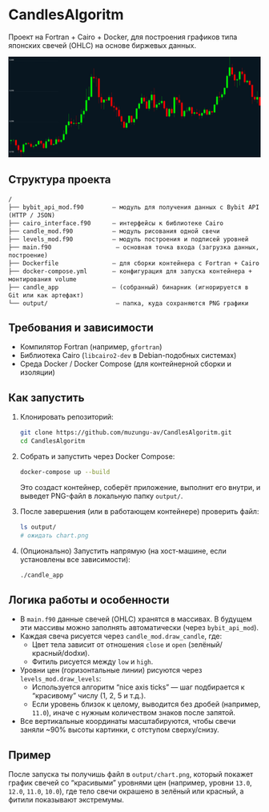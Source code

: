 # CandlesAlgoritm

Проект на Fortran + Cairo + Docker, для построения графиков типа японских свечей (OHLC) на основе биржевых данных.

![Candlestick chart example](https://raw.githubusercontent.com/muzungu-av/CandlesAlgoritm/main/output/chart.png)


## Структура проекта

```
/
├── bybit_api_mod.f90        — модуль для получения данных с Bybit API (HTTP / JSON)
├── cairo_interface.f90      — интерфейсы к библиотеке Cairo
├── candle_mod.f90           — модуль рисования одной свечи
├── levels_mod.f90           — модуль построения и подписей уровней
├── main.f90                  — основная точка входа (загрузка данных, построение)
├── Dockerfile               — для сборки контейнера с Fortran + Cairo
├── docker-compose.yml       — конфигурация для запуска контейнера + монтирования volume
├── candle_app               — (собранный) бинарник (игнорируется в Git или как артефакт)
└── output/                   — папка, куда сохраняются PNG графики
```

## Требования и зависимости

- Компилятор Fortran (например, `gfortran`)  
- Библиотека Cairo (`libcairo2-dev` в Debian-подобных системах)  
- Среда Docker / Docker Compose (для контейнерной сборки и изоляции)

## Как запустить

1. Клонировать репозиторий:

   ```bash
   git clone https://github.com/muzungu-av/CandlesAlgoritm.git
   cd CandlesAlgoritm
   ```

2. Собрать и запустить через Docker Compose:

   ```bash
   docker-compose up --build
   ```

   Это создаст контейнер, соберёт приложение, выполнит его внутри, и выведет PNG-файл в локальную папку `output/`.

3. После завершения (или в работающем контейнере) проверить файл:

   ```bash
   ls output/
   # ожидать chart.png
   ```

4. (Опционально) Запустить напрямую (на хост-машине, если установлены все зависимости):

   ```bash
   ./candle_app
   ```

## Логика работы и особенности

- В `main.f90` данные свечей (OHLC) хранятся в массивах. В будущем эти массивы можно заполнять автоматически (через `bybit_api_mod`).  
- Каждая свеча рисуется через `candle_mod.draw_candle`, где:
  - Цвет тела зависит от отношения `close` и `open` (зелёный/красный/dоdхи).  
  - Фитиль рисуется между `low` и `high`.  
- Уровни цен (горизонтальные линии) рисуются через `levels_mod.draw_levels`:
  - Используется алгоритм “nice axis ticks” — шаг подбирается к “красивому” числу (1, 2, 5 и т.д.).  
  - Если уровень близок к целому, выводится без дробей (например, `11.0`), иначе с нужным количеством знаков после запятой.  
- Все вертикальные координаты масштабируются, чтобы свечи заняли ~90% высоты картинки, с отступом сверху/снизу.

## Пример

После запуска ты получишь файл в `output/chart.png`, который покажет график свечей со “красивыми” уровнями цен (например, уровни `13.0`, `12.0`, `11.0`, `10.0`), где тело свечи окрашено в зелёный или красный, а фитили показывают экстремумы.
